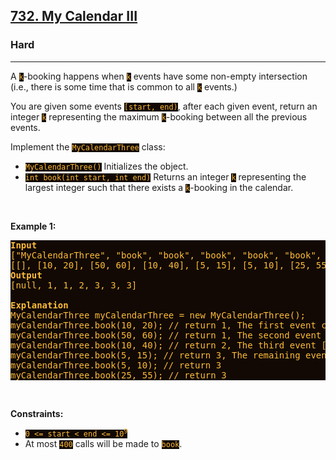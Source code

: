 <h2><a href="https://leetcode.com/problems/my-calendar-iii/">732. My Calendar III</a></h2><h3>Hard</h3><hr><div><p>A <code style="background-color: rgb(18, 9, 4) !important; color: rgb(255, 188, 59) !important;">k</code>-booking happens when <code style="background-color: rgb(18, 9, 4) !important; color: rgb(255, 188, 59) !important;">k</code> events have some non-empty intersection (i.e., there is some time that is common to all <code style="background-color: rgb(18, 9, 4) !important; color: rgb(255, 188, 59) !important;">k</code> events.)</p>

<p>You are given some events <code style="background-color: rgb(18, 9, 4) !important; color: rgb(255, 188, 59) !important;">[start, end)</code>, after each given event, return an integer <code style="background-color: rgb(18, 9, 4) !important; color: rgb(255, 188, 59) !important;">k</code> representing the maximum <code style="background-color: rgb(18, 9, 4) !important; color: rgb(255, 188, 59) !important;">k</code>-booking between all the previous events.</p>

<p>Implement the <code style="background-color: rgb(18, 9, 4) !important; color: rgb(255, 188, 59) !important;">MyCalendarThree</code> class:</p>

<ul>
	<li><code style="background-color: rgb(18, 9, 4) !important; color: rgb(255, 188, 59) !important;">MyCalendarThree()</code> Initializes the object.</li>
	<li><code style="background-color: rgb(18, 9, 4) !important; color: rgb(255, 188, 59) !important;">int book(int start, int end)</code> Returns an integer <code style="background-color: rgb(18, 9, 4) !important; color: rgb(255, 188, 59) !important;">k</code> representing the largest integer such that there exists a <code style="background-color: rgb(18, 9, 4) !important; color: rgb(255, 188, 59) !important;">k</code>-booking in the calendar.</li>
</ul>

<p>&nbsp;</p>
<p><strong>Example 1:</strong></p>

<pre style="background-color: rgb(18, 9, 4) !important; color: rgb(255, 189, 59) !important;"><strong>Input</strong>
["MyCalendarThree", "book", "book", "book", "book", "book", "book"]
[[], [10, 20], [50, 60], [10, 40], [5, 15], [5, 10], [25, 55]]
<strong>Output</strong>
[null, 1, 1, 2, 3, 3, 3]

<strong>Explanation</strong>
MyCalendarThree myCalendarThree = new MyCalendarThree();
myCalendarThree.book(10, 20); // return 1, The first event can be booked and is disjoint, so the maximum k-booking is a 1-booking.
myCalendarThree.book(50, 60); // return 1, The second event can be booked and is disjoint, so the maximum k-booking is a 1-booking.
myCalendarThree.book(10, 40); // return 2, The third event [10, 40) intersects the first event, and the maximum k-booking is a 2-booking.
myCalendarThree.book(5, 15); // return 3, The remaining events cause the maximum K-booking to be only a 3-booking.
myCalendarThree.book(5, 10); // return 3
myCalendarThree.book(25, 55); // return 3
</pre>

<p>&nbsp;</p>
<p><strong>Constraints:</strong></p>

<ul>
	<li><code style="background-color: rgb(18, 9, 4) !important; color: rgb(255, 188, 59) !important;">0 &lt;= start &lt; end &lt;= 10<sup>9</sup></code></li>
	<li>At most <code style="background-color: rgb(18, 9, 4) !important; color: rgb(255, 188, 59) !important;">400</code> calls will be made to <code style="background-color: rgb(18, 9, 4) !important; color: rgb(255, 188, 59) !important;">book</code>.</li>
</ul>
</div>